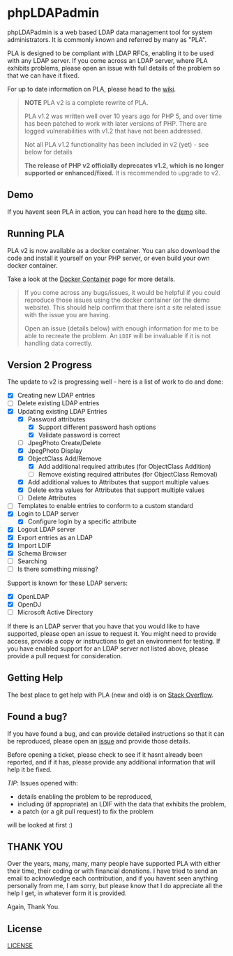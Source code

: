# phpLDAPadmin
phpLDAPadmin is a web based LDAP data management tool for system administrators. It is commonly known and referred by many as "PLA".

PLA is designed to be compliant with LDAP RFCs, enabling it to be used with any LDAP server.
If you come across an LDAP server, where PLA exhibits problems, please open an issue with full details of the problem so that we can have it fixed.

For up to date information on PLA, please head to the [wiki](https://github.com/leenooks/phpLDAPadmin/wiki).

> **NOTE**
> PLA v2 is a complete rewrite of PLA.
>
> PLA v1.2 was written well over 10 years ago for PHP 5, and over time has been patched to work with later versions of PHP. There are logged vulnerabilities with v1.2 that have not been addressed.
>
> Not all PLA v1.2 functionality has been included in v2 (yet) - see below for details
>
> **The release of PHP v2 officially deprecates v1.2, which is no longer supported or enhanced/fixed.** It is recommended to upgrade to v2.

## Demo
If you havent seen PLA in action, you can head here to the [demo](https://demo.phpldapadmin.org) site.

## Running PLA
PLA v2 is now available as a docker container. You can also download the code and install it yourself on your PHP server, or even build your own docker container.

Take a look at the [Docker Container](https://github.com/leenooks/phpLDAPadmin/wiki/Docker-Container) page for more details.

> If you come across any bugs/issues, it would be helpful if you could reproduce those issues using the docker container (or the demo website). This should help confirm that there isnt a site related issue with the issue you are having.
>
> Open an issue (details below) with enough information for me to be able to recreate the problem. An `LDIF` will be invaluable if it is not handling data correctly.

## Version 2 Progress

The update to v2 is progressing well - here is a list of work to do and done:

- [X] Creating new LDAP entries
- [ ] Delete existing LDAP entries
- [X] Updating existing LDAP Entries
  - [X] Password attributes
    - [X] Support different password hash options
    - [X] Validate password is correct
  - [ ] JpegPhoto Create/Delete
  - [X] JpegPhoto Display
  - [X] ObjectClass Add/Remove
    - [X] Add additional required attributes (for ObjectClass Addition)
    - [ ] Remove existing required attributes (for ObjectClass Removal)
  - [X] Add additional values to Attributes that support multiple values
  - [X] Delete extra values for Attributes that support multiple values
  - [ ] Delete Attributes
- [ ] Templates to enable entries to conform to a custom standard
- [X] Login to LDAP server
  - [X] Configure login by a specific attribute
- [X] Logout LDAP server
- [X] Export entries as an LDAP
- [X] Import LDIF
- [X] Schema Browser
- [ ] Searching
- [ ] Is there something missing?

Support is known for these LDAP servers:
- [X] OpenLDAP
- [X] OpenDJ
- [ ] Microsoft Active Directory

If there is an LDAP server that you have that you would like to have supported, please open an issue to request it.
You might need to provide access, provide a copy or instructions to get an environment for testing. If you have enabled 
support for an LDAP server not listed above, please provide a pull request for consideration.

## Getting Help
The best place to get help with PLA (new and old) is on [Stack Overflow](https://stackoverflow.com/tags/phpldapadmin/info).

## Found a bug?
If you have found a bug, and can provide detailed instructions so that it can be reproduced, please open an [issue](https://github.com/leenooks/phpLDAPadmin/issues) and provide those details.

Before opening a ticket, please check to see if it hasnt already been reported, and if it has, please provide any additional information that will help it be fixed.

*TIP*: Issues opened with:

* details enabling the problem to be reproduced,
* including (if appropriate) an LDIF with the data that exhibits the problem,
* a patch (or a git pull request) to fix the problem

will be looked at first :)

## THANK YOU
Over the years, many, many, many people have supported PLA with either their time, their coding or with financial donations.
I have tried to send an email to acknowledge each contribution, and if you havent seen anything personally from me, I am sorry, but please know that I do appreciate all the help I get, in whatever form it is provided.

Again, Thank You.

## License
[LICENSE](LICENSE)
